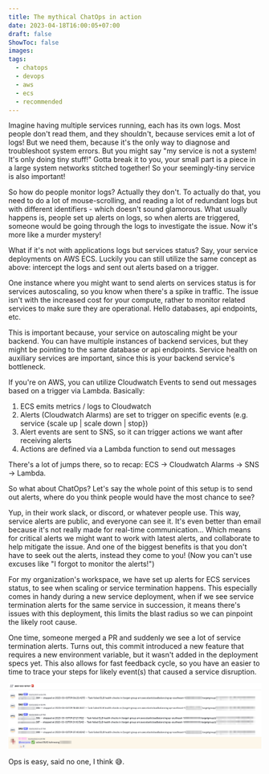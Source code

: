 ```yaml
---
title: The mythical ChatOps in action
date: 2023-04-18T16:00:05+07:00
draft: false
ShowToc: false
images:
tags:
  - chatops
  - devops
  - aws
  - ecs
  - recommended
---
```


Imagine having multiple services running, each has its own logs. Most people don't read them, and they shouldn't, because services emit a lot of logs! But we need them, because it's the only way to diagnose and troubleshoot system errors. But you might say "my service is not a system! It's only doing tiny stuff!" Gotta break it to you, your small part is a piece in a large system networks stitched together! So your seemingly-tiny service is also important!

So how do people monitor logs? Actually they don't. To actually do that, you need to do a lot of mouse-scrolling, and reading a lot of redundant logs but with different identifiers - which doesn't sound glamorous. What usually happens is, people set up alerts on logs, so when alerts are triggered, someone would be going through the logs to investigate the issue. Now it's more like a murder mystery!

What if it's not with applications logs but services status? Say, your service deployments on AWS ECS. Luckily you can still utilize the same concept as above: intercept the logs and sent out alerts based on a trigger.

One instance where you might want to send alerts on services status is for services autoscaling, so you know when there's a spike in traffic. The issue isn't with the increased cost for your compute, rather to monitor related services to make sure they are operational. Hello databases, api endpoints, etc.

This is important because, your service on autoscaling might be your backend. You can have multiple instances of backend services, but they might be pointing to the same database or api endpoints. Service health on auxiliary services are important, since this is your backend service's bottleneck.

If you're on AWS, you can utilize Cloudwatch Events to send out messages based on a trigger via Lambda. Basically:

1. ECS emits metrics / logs to Cloudwatch
2. Alerts (Cloudwatch Alarms) are set to trigger on specific events (e.g. service {scale up | scale down | stop})
3. Alert events are sent to SNS, so it can trigger actions we want after receiving alerts
4. Actions are defined via a Lambda function to send out messages

There's a lot of jumps there, so to recap: ECS -> Cloudwatch Alarms -> SNS -> Lambda.

So what about ChatOps? Let's say the whole point of this setup is to send out alerts, where do you think people would have the most chance to see?

Yup, in their work slack, or discord, or whatever people use. This way, service alerts are public, and everyone can see it. It's even better than email because it's not really made for real-time communication... Which means for critical alerts we might want to work with latest alerts, and collaborate to help mitigate the issue. And one of the biggest benefits is that you don't have to seek out the alerts, instead they come to you! (Now you can't use excuses like "I forgot to monitor the alerts!")

For my organization's workspace, we have set up alerts for ECS services status, to see when scaling or service termination happens. This especially comes in handy during a new service deployment, when if we see service termination alerts for the same service in succession, it means there's issues with this deployment, this limits the blast radius so we can pinpoint the likely root cause.

One time, someone merged a PR and suddenly we see a lot of service termination alerts. Turns out, this commit introduced a new feature that requires a new environment variable, but it wasn't added in the deployment specs yet. This also allows for fast feedback cycle, so you have an easier to time to trace your steps for likely event(s) that caused a service disruption.

![ecs error logs](images/d3db35924b0a0d68a22b3821305f21ab0c4856781e1d3876c10af95776b531f2.png)

Ops is easy, said no one, I think 😅.

